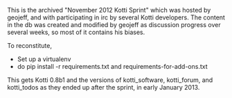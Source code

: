 This is the archived "November 2012 Kotti Sprint" which was hosted by geojeff,
and with participating in irc by several Kotti developers. The content in the
db was created and modified by geojeff as discussion progress over several
weeks, so most of it contains his biases.

To reconstitute,

* Set up a virtualenv
* do pip install -r requirements.txt and requirements-for-add-ons.txt

This gets Kotti 0.8b1 and the versions of kotti_software, kotti_forum,
and kotti_todos as they ended up after the sprint, in early January 2013.
